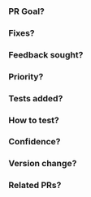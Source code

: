 <!-- PR template: please provide enough information to guide your reviewers.
Please read Contributing.md before submitting a PR.  -->

### PR Goal? <!-- Explain the main objective of this PR. -->



### Fixes? <!-- List any issues this PR fixes, e.g. Fixes #42, Fixes #324 -->



### Feedback sought? <!-- What should reviewers focus on in particular? -->



### Priority? <!-- How soon would you like this PR reviewed, does it block other work? -->



### Tests added? <!-- Make sure your PR includes automated tests for your changes. -->



### How to test? <!-- Explain how reviewers should test this PR. -->



### Confidence? <!-- How confident are you that these changes are ready to merge? -->



### Version change? <!-- Do you think this PR should trigger a Major (Breaking Change)/Minor (New Feature)/patch (refactor/bug fix) version change? -->



### Related PRs? <!-- List any submodule PRs required for this PR to make sense. -->



<!-- Add any other relevant information here -->

